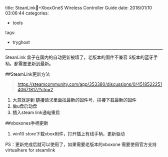 title: SteanLink+XboxOneS Wireless Controller  Guide
date: 2018/01/10 03:06:44
categories:

 - tools 


tags:

- tryghost

---

SteanLink 盒子在国内的自动更新被墙了，老版本的固件不兼容 S版本的蓝牙手柄，都需要更新到最新。

##SteamLink更新方法
>https://steamcommunity.com/app/353380/discussions/0/451852225140671817/?ctp=2

1. 大意就是到 [链接](http://media.steampowered.com/steamlink/06_2015/public_builds.txt)请求里面找最新的固件号，拼接下载最新的固件
2. 做u盘启动盘
3. 插入steam link通电重启

##xboxones手柄更新
1. win10 store下载xbox附件，打开插上有线手柄，更新驱动

PS：更新完成后就可以使用了，如果需要老版本的xboxone 需要使用官方支持 virtualhere for steamlink





